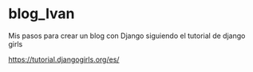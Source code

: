 # blog_Ivan
Mis pasos para crear un blog con Django siguiendo el tutorial de django girls

https://tutorial.djangogirls.org/es/
